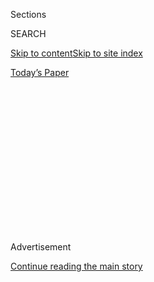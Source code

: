 <div id="app">

<div>

<div>

<div>

<div class="NYTAppHideMasthead css-1q2w90k e1suatyy0">

<div class="section css-ui9rw0 e1suatyy2">

<div class="css-eph4ug er09x8g0">

<div class="css-6n7j50">

</div>

<span class="css-1dv1kvn">Sections</span>

<div class="css-10488qs">

<span class="css-1dv1kvn">SEARCH</span>

</div>

[Skip to content](#site-content)[Skip to site index](#site-index)

</div>

<div class="css-10698na e1huz5gh0">

</div>

</div>

<div id="masthead-bar-one" class="section hasLinks css-15hmgas e1csuq9d3">

<div class="css-uqyvli e1csuq9d0">

</div>

<div class="css-1uqjmks e1csuq9d1">

</div>

<div class="css-9e9ivx">

[](https://myaccount.nytimes.com/auth/login?response_type=cookie&client_id=vi)

</div>

<div class="css-1bvtpon e1csuq9d2">

[Today’s Paper](https://www.nytimes.com/section/todayspaper)

</div>

</div>

</div>

</div>

<div data-aria-hidden="false">

<div id="site-content" role="main">

<div>

<div class="css-1aor85t" style="opacity:0.000000001;z-index:-1;visibility:hidden">

<div class="css-1hqnpie">

<div class="css-epjblv">

<span class="css-17xtcya">[Opinion](/section/opinion)</span><span class="css-x15j1o">|</span><span class="css-fwqvlz">More
People Will Be Fired in the Pandemic. Let’s Talk About It.</span>

</div>

<div class="css-k008qs">

<div class="css-1iwv8en">

<span class="css-18z7m18"></span>

<div>

</div>

</div>

<span class="css-1n6z4y">https://nyti.ms/2ADgbj3</span>

<div class="css-1705lsu">

<div class="css-4xjgmj">

<div class="css-4skfbu" role="toolbar" data-aria-label="Social Media Share buttons, Save button, and Comments Panel with current comment count" data-testid="share-tools">

  - 
  - 
  - 
  - 
    
    <div class="css-6n7j50">
    
    </div>

  - 
  - 

</div>

</div>

</div>

</div>

</div>

</div>

<div id="NYT_TOP_BANNER_REGION" class="css-13pd83m">

</div>

<div id="top-wrapper" class="css-1sy8kpn">

<div id="top-slug" class="css-l9onyx">

Advertisement

</div>

[Continue reading the main story](#after-top)

<div class="ad top-wrapper" style="text-align:center;height:100%;display:block;min-height:250px">

<div id="top" class="place-ad" data-position="top" data-size-key="top">

</div>

</div>

<div id="after-top">

</div>

</div>

<div>

<div class="css-v5btjw etb61u70">

<div class="css-v05ibm etb61u71">

[Opinion](/section/opinion)

</div>

</div>

<div id="sponsor-wrapper" class="css-1hyfx7x">

<div id="sponsor-slug" class="css-19vbshk">

Supported by

</div>

[Continue reading the main story](#after-sponsor)

<div id="sponsor" class="ad sponsor-wrapper" style="text-align:center;height:100%;display:block">

</div>

<div id="after-sponsor">

</div>

</div>

<div class="css-186x18t">

</div>

<div class="css-1vkm6nb ehdk2mb0">

# More People Will Be Fired in the Pandemic. Let’s Talk About It.

</div>

For starters, don’t do it on Zoom. And consider not doing it at all.

<div class="css-18e8msd">

<div class="css-vp77d3 epjyd6m0">

<div class="css-1p10dcb ey68jwv0" data-aria-hidden="true">

[![Jennifer
Senior](https://static01.nyt.com/images/2018/10/26/opinion/jennifer-senior/jennifer-senior-thumbLarge.png
"Jennifer Senior")](https://www.nytimes.com/by/jennifer-senior)

</div>

<div class="css-1baulvz">

By [<span class="css-1baulvz last-byline" itemprop="name">Jennifer
Senior</span>](https://www.nytimes.com/by/jennifer-senior)

<div class="css-8atqhb">

Opinion columnist

</div>

</div>

</div>

  - June 14, 2020

  - 
    
    <div class="css-4xjgmj">
    
    <div class="css-pvvomx" role="toolbar" data-aria-label="Social Media Share buttons, Save button, and Comments Panel with current comment count" data-testid="share-tools">
    
      - 
      - 
      - 
      - 
        
        <div class="css-6n7j50">
        
        </div>
    
      - 
      - 
    
    </div>
    
    </div>

</div>

<div class="css-79elbk" data-testid="photoviewer-wrapper">

<div class="css-z3e15g" data-testid="photoviewer-wrapper-hidden">

</div>

<div class="css-1a48zt4 ehw59r15" data-testid="photoviewer-children">

![<span class="css-16f3y1r e13ogyst0" data-aria-hidden="true">A man
hurrying past the steps to the U.S. Senate in Washington earlier this
year.</span><span class="css-cnj6d5 e1z0qqy90" itemprop="copyrightHolder"><span class="css-1ly73wi e1tej78p0">Credit...</span><span><span>Samuel
Corum for The New York
Times</span></span></span>](https://static01.nyt.com/images/2020/06/15/opinion/15Senior/merlin_168730191_6d2050f8-1226-4039-a1ef-0fabf814cdf7-articleLarge.jpg?quality=75&auto=webp&disable=upscale)

</div>

</div>

</div>

<div class="section meteredContent css-1r7ky0e" name="articleBody" itemprop="articleBody">

<div class="audioFigureHeading">

### Listen to This Op-Ed

<span class="css-16qbtva">Audio Recording by Audm</span>

</div>

<div class="css-qe9gm7">

<div>

</div>

</div>

<div class="css-1fanzo5 StoryBodyCompanionColumn">

<div class="css-53u6y8">

*To hear more audio stories from publishers like The New York Times,
download*
[**](https://www.audm.com/?utm_source=nytmag&utm_medium=embed&utm_campaign=left_behind_draper)
[*Audm for iPhone or
Android*](https://www.audm.com/?utm_source=nytopinion&utm_medium=embed&utm_campaign=more_fired_pandemic)*.*

Years ago, I stumbled across some startling research by economists in
England and Australia: It takes [longer to
adapt](https://books.google.com/books?id=E1Ic-dZtrBIC&pg=PT101&lpg=PT101&dq=andrew+oswald+unemployment+death+of+a+spouse&source=bl&ots=gfUL7Y4GvI&sig=ACfU3U2KXUi5OPsW78e0CwyFsEdFNB6aZg&hl=en&sa=X&ved=2ahUKEwie2qna_P7pAhWuTTABHfoIBmwQ6AEwBnoECAgQAQ#v=onepage&q=andrew%20oswald%20unemployment%20death%20of%20a%20spouse&f=false)
to the pain of unemployment than to losing a loved one.

The notion completely violated my intuition, at first. Then I considered
how very personal getting fired is — it’s often taken as a referendum on
your character, your competence — and what kind of crisis of meaning it
can create (What am I here for?), and how thoroughly depleting debt and
chronic economic insecurity can be. It really wasn’t so strange at all.

It’s time to talk about layoffs. They wound people not just
economically, but emotionally and spiritually, and it looks like we’re
due for another round. [Bloomberg
Economics](https://www.bloomberg.com/graphics/2020-how-many-more-jobs-will-be-lost/)
predicted as much in early June, and last week, we began to see it, with
entities as diverse as
[BP](https://www.reuters.com/article/us-bp-jobs-exclusive/exclusive-bp-to-cut-15-of-workforce-sources-idUSKBN23F1D9),
the [University of
Denver](https://www.denverpost.com/2020/06/09/university-denver-layoffs-salary-cuts-covid/)
and the [city of
Peoria](https://week.com/2020/06/09/peoria-city-council-makes-first-round-of-job-cuts/)
shedding employees.

Thursday, the Labor Department reported that more than [1.5
million](https://www.nytimes.com/2020/06/11/business/economy/unemployment-claims-coronavirus.html?campaign_id=9&emc=edit_nn_20200612&instance_id=19339&nl=the-morning&regi_id=78243797&segment_id=30751&te=1&user_id=271fccc23f80ce773b97febcc97e1904)
Americans had filed new state unemployment claims. A grim [Friday
report](https://www.nytimes.com/2020/06/12/business/economy/federal-reserve-economy-coronavirus.html)
from the Federal Reserve to Congress noted, “The path ahead is
extraordinarily uncertain.”

</div>

</div>

<div class="css-1fanzo5 StoryBodyCompanionColumn">

<div class="css-53u6y8">

One of the many unwelcome lessons we’ve already learned during this
recession is just how terrible companies are at firing people. Last
month, WW International, the company formerly known as Weight Watchers,
laid off employees in an [arpeggio of simultaneous Zoom
calls](https://www.nytimes.com/2020/05/22/business/weight-watchers-firings-zoom.html)
lasting just three minutes each.

</div>

</div>

![](https://static01.nyt.com/images/2020/06/22/autossell/22Senior-twitter-thumb/22Senior-twitter-thumb-videoSixteenByNineJumbo1600.jpg)

<div class="css-1fanzo5 StoryBodyCompanionColumn">

<div class="css-53u6y8">

A few weeks before that, Bird, the Santa Monica-based scooter rental
company, lured 406 employees to a mysterious Zoom “webinar” only to have
them stare at a slide that read “Covid-19” while [a disembodied female
voice](https://dot.la/bird-layoffs-meeting-story-2645612465.html) told
them their services were no longer required. “It felt like a Black
Mirror episode,” [said a former
employee](https://dot.la/bird-layoffs-meeting-story-2645612465.html).
(If only. At least there’d have been the possibility of a [star turn by
Jon
Hamm](https://www.nytimes.com/2014/12/22/arts/television/jon-hamm-stars-in-black-mirror-christmas-special.html).)

Letting people go is not a natural instinct, even if you’re a sadist.
Our own president, who achieved household fame as the guy who fired
people on TV, [is a boneless chicken about it in real
life](https://www.washingtonpost.com/outlook/2018/09/25/president-trump-is-afraid-fire-people/),
deputizing the unpleasant task to underlings or doing the deed by
letter, even by
[tweet](https://foreignpolicy.com/2019/09/10/bolton-trump-fires-national-security-advisor-via-twitter/).

But there is a right way and a wrong way to pink-slip someone, and every
boss in America should be trained in the art of having this difficult
conversation. As Joel Brockner, a professor of organizational behavior
at Columbia Business School, explained to me, layoffs take a less
extreme toll if there’s “procedural fairness” associated with them — if
employees are given reasonable advance notice, for instance, and the
resources to ask follow-up questions and find new job leads. Artless
layoffs, he added, don’t just devastate those who’ve been let go, but
the survivors left behind.

</div>

</div>

<div class="css-1fanzo5 StoryBodyCompanionColumn">

<div class="css-53u6y8">

“It can be devastating to productivity, devastating to morale,” he told
me. The more fair layoffs are, he’s found, the happier and more
committed the remaining workers are six months later.

And this, perhaps, is where the logic of these pandemic layoffs must
itself be called into question. That’s what I discovered after speaking
to Wayne Cascio, a management professor at the University of Colorado,
Denver. He and two colleagues recently completed a study of every
publicly traded company on the New York Stock Exchange from 1980 to
2016. The companies that delayed layoffs as long as they could — whether
by cutting salaries, furloughing employees, or even running in the red —
saw higher stock returns, two years later, than comparable companies
that fired people from the start.

Businesses currently mulling layoffs should remember this.

Sometimes layoffs can’t be helped, obviously: A restaurant closes; its
staff must go. But if a business or institution endures, there’s a whole
body of literature suggesting that layoffs don’t ultimately help the
bottom line once the economy heats back up. Experienced and dedicated
humans are hard to replace.

Recently, I called James Guthrie, a co-author of one of the most
accessible and often-cited papers that argued as much. (It’s called
“[Dumb and
Dumber](https://econpapers.repec.org/article/inmororsc/v_3a19_3ay_3a2008_3ai_3a1_3ap_3a108-123.htm).”)
He’s an associate dean at the school of business at the University of
Kansas — which, like many universities in the United States, is
struggling to stay afloat. Yet I discovered it wasn’t economic
efficiencies that interested him most at this moment. It was fairness.
Now, he told me, is the time for every organization to express its
values.

“If we at the university had to resort to layoffs, we’d be laying off
some of the most vulnerable staff — who happen to be the lowest-paid
employees: the custodians, the maintenance crew, the receptionists,” he
told me. He finds the thought quite troubling. He’s started arguing for
pay cuts and furloughs of the better-heeled faculty and administrators
instead. “It’s both more effective,” he said, “and more just.”

A number of cautionary tales are going to emerge during this annus
horribilis. But if we want to survive this recession with our dignity
and our sanity intact, it’s clear we should keep two things in mind: How
people are laid off matters. And layoffs should be a last resort.
They’re often the lazy way out.

*The Times is committed to publishing* [*a diversity of
letters*](https://www.nytimes.com/2019/01/31/opinion/letters/letters-to-editor-new-york-times-women.html)
*to the editor. We’d like to hear what you think about this or any of
our articles. Here are some*
[*tips*](https://help.nytimes.com/hc/en-us/articles/115014925288-How-to-submit-a-letter-to-the-editor)*.
And here’s our email:*
[*letters@nytimes.com*](mailto:letters@nytimes.com)*.*

*Follow The New York Times Opinion section on*
[*Facebook*](https://www.facebook.com/nytopinion)*,* [*Twitter
(@NYTopinion)*](http://twitter.com/NYTOpinion) *and*
[*Instagram*](https://www.instagram.com/nytopinion/)*.*

</div>

</div>

</div>

<div>

</div>

<div>

</div>

<div>

</div>

<div>

<div id="bottom-wrapper" class="css-1ede5it">

<div id="bottom-slug" class="css-l9onyx">

Advertisement

</div>

[Continue reading the main story](#after-bottom)

<div id="bottom" class="ad bottom-wrapper" style="text-align:center;height:100%;display:block;min-height:90px">

</div>

<div id="after-bottom">

</div>

</div>

</div>

</div>

</div>

## Site Index

<div>

</div>

## Site Information Navigation

  - [© <span>2020</span> <span>The New York Times
    Company</span>](https://help.nytimes.com/hc/en-us/articles/115014792127-Copyright-notice)

<!-- end list -->

  - [NYTCo](https://www.nytco.com/)
  - [Contact
    Us](https://help.nytimes.com/hc/en-us/articles/115015385887-Contact-Us)
  - [Work with us](https://www.nytco.com/careers/)
  - [Advertise](https://nytmediakit.com/)
  - [T Brand Studio](http://www.tbrandstudio.com/)
  - [Your Ad
    Choices](https://www.nytimes.com/privacy/cookie-policy#how-do-i-manage-trackers)
  - [Privacy](https://www.nytimes.com/privacy)
  - [Terms of
    Service](https://help.nytimes.com/hc/en-us/articles/115014893428-Terms-of-service)
  - [Terms of
    Sale](https://help.nytimes.com/hc/en-us/articles/115014893968-Terms-of-sale)
  - [Site Map](https://spiderbites.nytimes.com)
  - [Help](https://help.nytimes.com/hc/en-us)
  - [Subscriptions](https://www.nytimes.com/subscription?campaignId=37WXW)

</div>

</div>

</div>

</div>
